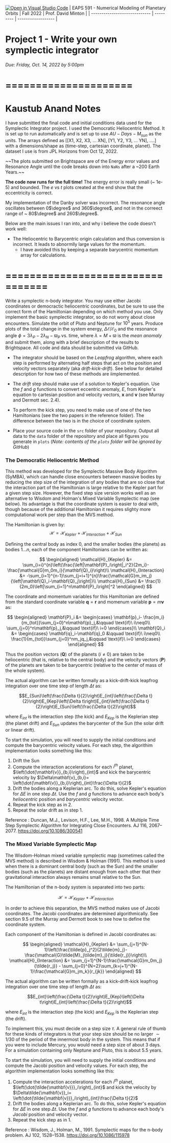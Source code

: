 [![Open in Visual Studio Code](https://classroom.github.com/assets/open-in-vscode-c66648af7eb3fe8bc4f294546bfd86ef473780cde1dea487d3c4ff354943c9ae.svg)](https://classroom.github.com/online_ide?assignment_repo_id=8725915&assignment_repo_type=AssignmentRepo)
| EAPS 591 - Numerical Modeling of Planetary Orbits | Fall 2022 | Prof. David Minton |
| ----------------------------- | --------- | ------------------ |
# Project 1 - Write your own symplectic integrator
###### *Due: Friday, Oct. 14, 2022 by 5:00pm*

# =====================

# Kaustub Anand Notes


I have submitted the final code and initial conditions data used for the Symplectic Integrator project. I used the Democratic Heliocentric Method. It is set up to run automatically and is set up to use $AU-Days-M_{sun}$ as the units. The arrays defined as [[X1, X2, X3, ... XN], [Y1, Y2, Y3, ... YN], ....] with a dimensions/shape as (time-step, cartesian coordinate, planet). The dataset I use is from JPL Horizons from Oct 12, 2022.

~~The plots submitted on Brightspace are of the Energy error values and Resonance Angle until the code breaks down into `NaNs` after a ~200 Earth Years.~~

**The code now runs for the full time!**  The energy error is really small (~ 1e-5) and bounded. The $e$ vs $t$ plots created at the end show that the eccentricity is correct.

My implementation of the Danby solver was incorrect. The resonance angle oscillates between 0$\degree$ and 360$\degree$, and not in the correect range of ~ 80$\degree$ and 260$\degree$.

Below are the main issues I ran into, and why i believe the code doesn't work well:

- The Heliocentric to Barycentric origin calculation and thus conversion is incorrect. It leads to abnormlly large values for the momentum.
  - I have avoided this by keeping a separate barycentric momentum array for calculations.

# =================================


Write a symplectic n-body integrator. You may use either Jacobi coordinates or democractic heliocentric coordinates, but be sure to use the correct form of the Hamiltonian depending on which method you use. Only implement the basic symplectic integrator, so do not worry about close encounters. Simulate the orbit of Pluto and Neptune for $10^5$ years. Produce plots of the total change in the system energy, $\Delta\mathcal{E}/\mathcal{E}_0$ and the resonance angle $\phi=3\lambda_P-2\lambda_N-\varpi_P$ vs. time, where $\lambda=M+\varpi$ is the *mean anomaly* and submit them, along with a brief description of the results to Brightspace. All code and data should be submitted via GitHub.

- The integrator should be based on the *Leapfrog* algorithm, where each step is performed by alternating half steps that act on the position and velocity vectors separately (aka *drift-kick-drift*). See below for detailed description for how two of these methods are iimplemented. 

- The *drift* step should make use of a solution to Kepler's equation. Use 
the $f$ and $g$ functions to convert eccentric anomaly, $E$, from Kepler's equation to cartesian position and velocity vectors, $\mathbf{x}$ and $\mathbf{v}$ (see Murray and Dermott sec. 2.4).

- To perform the kick step, you need to make use of one of the two Hamiltonians (see the two papers in the reference folder). The difference between the two is in the choice of coordinate system.

- Place your source code in the `src` folder of your repository. Output all data to the `data` folder of the repository and place all figures you generate in `plots` (*Note: contents of the `plots` folder will be ignored by GitHub*)



### The Democratic Heliocentric Method

This method was developed for the Symplectic Massive Body Algorithm (SyMBA), which can handle close encounters between massive bodies by reducing the step size of the integration of any bodies that are so close that the interaction part of the Hamiltonian is large relative to the Kepler part for a given step size. However, the fixed step size version works well as an alternative to Wisdom and Holman's Mixed Variable Symplectic map (see below). Its advantage is that the coordinate system is easier to deal with, though because of the additional Hamiltonian it requires slighty more computational work per step than the MVS method.


The Hamiltonian is given by:
$$ \mathcal{H} =\mathcal{H}_{Kepler} + \mathcal{H}_{Interaction} +\mathcal{H}_{Sun} $$

Defining the central body as index $0$, and the smaller bodies (the planets) as bodies $1...n$, each of the component Hamiltonians can be written as:

$$
\begin{aligned}
\mathcal{H}_{Kepler} &= \sum_{i=i}^{n}\left(\frac{\left|\mathbf{P}_i\right|_i^2}{2m_i}-\frac{\mathcal{G}m_0m_i}{\mathbf{Q}_i}\right)\\
\mathcal{H}_{Interaction} &= -\sum_{i=1}^{n-1}\sum_{j=i+1}^{n}\frac{\mathcal{G}m_im_j}{\left|\mathbf{Q}_i-\mathbf{Q}_j\right|}\\
\mathcal{H}_{Sun} &= \frac{1}{2m_0}\left|\sum_{i=1}^n\mathbf{P}_i\right|^2
\end{aligned}
$$

The coordinate and momentum variables for this Hamiltonian are defined from the standard coordinate variable $\mathbf{q}=\mathbf{r}$ and momenum variable $\mathbf{p}=m\mathbf{v}$ as:

$$
\begin{aligned}
\mathbf{P}_i &= \begin{cases}
   \mathbf{p}_i- \frac{m_i}{m_{tot}}\sum_{j=0}^n\mathbf{p}_j,&\qquad \text{if}\ i\neq0\\
   \sum_{j=0}^n\mathbf{p}_j,&\qquad \text{if}\ i=0
   \end{cases}\\
\mathbf{Q}_i &= \begin{cases}
   \mathbf{q}_i-\mathbf{q}_0 &\qquad \text{if}\ i\neq0\\
   \frac{1}{m_{tot}}\sum_{j=0}^nm_jq_j,&\qquad \text{if}\ i=0
   \end{cases}   
\end{aligned}
$$

Thus the position vectors ($\mathbf{Q}$) of the planets ($i\neq0$) are taken to be heliocentric (that is, relative to the central body) and the velocity vectors ($\mathbf{P}$) of the planets are taken to be barycentric (relative to the center of mass of the whole system). 

The actual algorithm can be written formally as a kick-drift-kick leapfrog integration over one time step of length $\Delta t$ as:

$$E_{Sun}\left(\frac{\Delta t}{2}\right)E_{int}\left(\frac{\Delta t}{2}\right)E_{Kep}\left(\Delta t\right)E_{int}\left(\frac{\Delta t}{2}\right)E_{Sun}\left(\frac{\Delta t}{2}\right)$$

where $E_{int}$ is the interaction step (the kick) and $E_{Kep}$ is the Keplerian step (the planet drift) and $E_{Sun}$ updates the barycenter of the Sun (the solar drift or linear drift). 

To start the simulation, you will need to supply the initial conditions and compute the barycentric velocity values. For each step, the algorithim implementation looks something like this:

1. Drift the Sun 
2. Compute the interaction accelerations for each $i^{th}$ planet, $\left(\dot{\mathbf{v}}_{b,i}\right)_{int}$ and kick the barycentric velocity by $\Delta\mathbf{v}_{b,i}= \left(\dot{\mathbf{v}}_{b,i}\right)_{int}\frac{\Delta t}{2}$
3. Drift the bodies along a Keplerian arc. To do this, solve Kepler's equation for $\Delta E$ in one step $\Delta t$. Use the $f$ and $g$ functions to advance each body's *heliocentric* position and *barycentric* velocity vector.
4. Repeat the kick step as in 2.
5. Repeat the solar drift as in step 1.


Reference
: Duncan, M.J., Levison, H.F., Lee, M.H., 1998. A Multiple Time Step Symplectic Algorithm for Integrating Close Encounters. AJ 116, 2067–2077. https://doi.org/10.1086/300541

  

### The Mixed Variable Symplectic Map

The Wisdom-Holman mixed variable symplectic map (sometimes called the MVS method) is described in Wisdom & Holman (1991). This method is used when there is a dominant central body (such as the Sun) and the smaller bodies (such as the planets) are distant enough from each other that their gravitational interaction always remains small relative to the Sun. 

The Hamiltonian of the n-body system is separated into two parts:

$$ \mathcal{H} =\mathcal{H}_{Kepler} + \mathcal{H}_{Interaction} $$

In order to achieve this separation, the MVS method makes use of Jacobi coordinates. The Jacobi coordinates are determined algorithmically. See section 9.5 of the Murray and Dermott book to see how to define the coordinate system.

Each component of the Hamiltonian is defined in Jacobi coordinates as:

$$
\begin{aligned}
\mathcal{H}_{Kepler} &= \sum_{j=1}^{N-1}\left(\frac{\tilde{p}_j^2}{2\tilde{m}_j}-\frac{\mathcal{G}\tilde{M}_j\tilde{m}_j}{\tilde{r_j}}\right)\\
\mathcal{H}_{Interaction} &= \sum_{j=1}^{N-1}\frac{\mathcal{G}m_0m_j}{\tilde{r_j}} - \sum_{j=0}^{N=2}\sum_{k=j+1}^{N-1}\frac{\mathcal{G}m_jm_k}{r_{jk}}
\end{aligned}
$$

The actual algorithm can be written formally as a kick-drift-kick leapfrog integration over one time step of length $\Delta t$ as:

$$E_{int}\left(\frac{\Delta t}{2}\right)E_{Kep}\left(\Delta t\right)E_{int}\left(\frac{\Delta t}{2}\right)$$

where $E_{int}$ is the interaction step (the kick) and $E_{Kep}$ is the Keplerian step (the drift).

To implement this, you must decide on a step size $\tau$. A general rule of thumb for these kinds of integrators is that your step size should be no larger $\sim1/30$ of the period of the innermost body in the system. This means that if you were to include Mercury, you would need a step size of about 3 days. For a simulation containing only Neptune and Pluto, this is about 5.5 years. 

To start the simulation, you will need to supply the initial conditions and compute the Jacobi position and velocity values. For each step, the algorithim implementation looks something like this:

1. Compute the interaction accelerations for each $i^{th}$ planet, $\left(\dot{\tilde{\mathbf{v}}}_i\right)_{int}$ and kick the velocity by $\Delta\tilde{\mathbf{v}}_i= \left(\dot{\tilde{\mathbf{v}}}_i\right)_{int}\frac{\Delta t}{2}$
2. Drift the bodies along a Keplerian arc. To do this, solve Kepler's equation for $\Delta E$ in one step $\Delta t$. Use the $f$ and $g$ functions to advance each body's *Jacobi* position and velocity vector.
3. Repeat the kick step as in 1.



Reference
: Wisdom, J., Holman, M., 1991. Symplectic maps for the n-body problem. AJ 102, 1528–1538. https://doi.org/10.1086/115978


